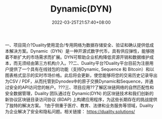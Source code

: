 ﻿---
weight: 
title: "Dynamic(DYN)"
description: "Duality使用混合/专用网络为数据存储安全、验证和确认提供低成本解决方案"
date: 2022-03-25T21:57:40+08:00
lastmod: 2022-03-25T16:45:40+08:00
draft: false
authors: ["Metabd"]
featuredImage: "dynamicdyn.webp"
link: ""
tags: ["数字代币","Dynamic(DYN)"]
categories: ["navigation"]
navigation: ["数字代币"]
lightgallery: true
toc: true
pinned: false
recommend: false
recommend1: false
---
一、项目简介?Duality使用混合/专用网络为数据存储安全、验证和确认提供低成本解决方案。Dynamic（DYN）是一种开源式数字代币，具有供应弹性，能够随着不断扩大的市场需求而扩展。DYN可帮助企业机构降低资源开销和数据维护成本，而无须经由第三方机构介入。??二、Duality平台?Duality平台目前为注册用户提供了一个具有在线钱包的功能（支持Dynamic, Sequence 和 Bitcoin）和以图表格式显示的实时市场价格。此后将会更新，使您能够将您的交易历史记录导出为CSV / PDF，从而托管到Dynodes中的原子交换Dynamic和Sequence，并通过安全的API访问您的帐户。???三、项目应用??了解区块链网络的自然匹配性和安全数据管理，Duality 团队通过在 Dynamic(DYN) 的区块链技术和我们创新的新协议区块链目录访问协议 (BDAP) 上构建应用程序，为这些长期存在的挑战提供了独特的解决方案。
?由于侧重于医疗、教育、法律和业务服务等领域，Duality 为企业解决了安全和隐私问题。相关链接：
https://duality.solutions/

